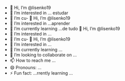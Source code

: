 - 👋 Hi, I’m @lisenko19
- 👀 I’m interested in ... estudar
- 🌱 I’m cu- 👋 Hi, I’m @lisenko19
- 👀 I’m interested in ...aprender  
- 🌱 I’m currently learning ...de tudo  👋 Hi, I’m @lisenko19
- 👀 I’m interested in ...
- 🌱 I’m cu- 👋 Hi, I’m @lisenko19
- 👀 I’m interested in ...
- 🌱 I’m currently learning ...
- 💞️ I’m looking to collaborate on ...
- 📫 How to reach me ...
- 😄 Pronouns: ...
- ⚡ Fun fact: ...rrently learning ...
              

<!---
lisenko19/lisenko19 is a ✨ special ✨ repository because its `README.md` (this file) appears on your GitHub profile.
You can click the Preview link to take a look at your changes.
--->
